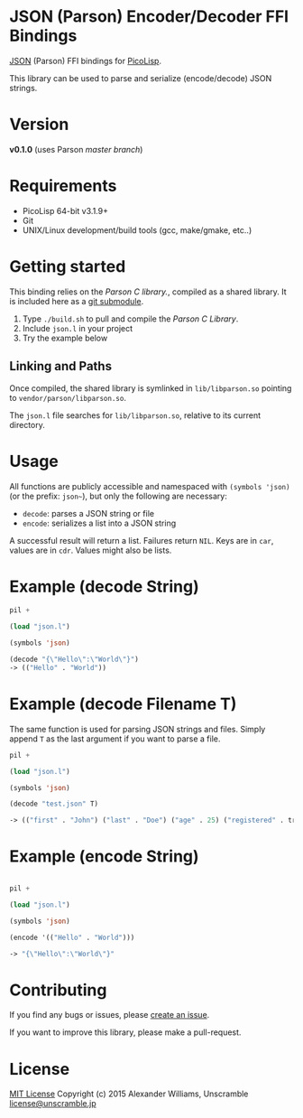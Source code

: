 # JSON (Parson) Encoder/Decoder FFI Bindings

[JSON](https://github.com/kgabis/parson) (Parson) FFI bindings for [PicoLisp](http://picolisp.com/).

This library can be used to parse and serialize (encode/decode) JSON strings.

# Version

**v0.1.0** (uses Parson _master branch_)

# Requirements

  * PicoLisp 64-bit v3.1.9+
  * Git
  * UNIX/Linux development/build tools (gcc, make/gmake, etc..)

# Getting started

This binding relies on the _Parson C library._, compiled as a shared library. It is included here as a [git submodule](http://git-scm.com/book/en/v2/Git-Tools-Submodules).

  1. Type `./build.sh` to pull and compile the _Parson C Library_.
  2. Include `json.l` in your project
  3. Try the example below

## Linking and Paths

Once compiled, the shared library is symlinked in `lib/libparson.so` pointing to `vendor/parson/libparson.so`.

The `json.l` file searches for `lib/libparson.so`, relative to its current directory.

# Usage

All functions are publicly accessible and namespaced with `(symbols 'json)` (or the prefix: `json~`), but only the following are necessary:

  * `decode`: parses a JSON string or file
  * `encode`: serializes a list into a JSON string

A successful result will return a list. Failures return `NIL`. Keys are in `car`, values are in `cdr`. Values might also be lists.

# Example (decode String)

```lisp
pil +

(load "json.l")

(symbols 'json)

(decode "{\"Hello\":\"World\"}")
-> (("Hello" . "World"))
```

# Example (decode Filename T)

The same function is used for parsing JSON strings and files.
Simply append `T` as the last argument if you want to parse a file.

```lisp
pil +

(load "json.l")

(symbols 'json)

(decode "test.json" T)

-> (("first" . "John") ("last" . "Doe") ("age" . 25) ("registered" . true) ("interests" T "Reading" "Mountain Biking") ("favorites" ("color" . "blue") ("sport" . "running")) ("utf string" . "lorem ipsum") ("utf-8 string" . "あいうえお") ("surrogate string" . "lorem�ipsum�lorem"))
```

# Example (encode String)

```lisp

pil +

(load "json.l")

(symbols 'json)

(encode '(("Hello" . "World")))

-> "{\"Hello\":\"World\"}"
```

# Contributing

If you find any bugs or issues, please [create an issue](https://github.com/aw/picolisp-json/issues/new).

If you want to improve this library, please make a pull-request.

# License

[MIT License](LICENSE)
Copyright (c) 2015 Alexander Williams, Unscramble <license@unscramble.jp>
